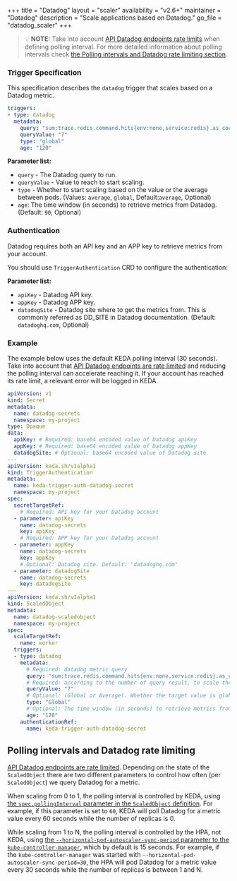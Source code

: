 +++
title = "Datadog"
layout = "scaler"
availability = "v2.6+"
maintainer = "Datadog"
description = "Scale applications based on Datadog."
go_file = "datadog_scaler"
+++

> 💡 **NOTE:** Take into account [API Datadog endpoints rate limits](https://docs.datadoghq.com/api/latest/rate-limits/) when defining polling interval. For more detailed information about polling intervals check [the Polling intervals and Datadog rate limiting section](#polling-intervals-and-datadog-rate-limiting).

### Trigger Specification

This specification describes the `datadog` trigger that scales based on a Datadog metric.

```yaml
triggers:
- type: datadog
  metadata:
    query: "sum:trace.redis.command.hits{env:none,service:redis}.as_count()"
    queryValue: "7"
    type: "global"
    age: "120"
```

**Parameter list:**

- `query` - The Datadog query to run.
- `queryValue` - Value to reach to start scaling.
- `type` - Whether to start scaling based on the value or the average between pods. (Values: `average`, `global`, Default:`average`, Optional)
- `age`: The time window (in seconds) to retrieve metrics from Datadog. (Default: `90`, Optional) 

### Authentication

Datadog requires both an API key and an APP key to retrieve metrics from your account.

You should use `TriggerAuthentication` CRD to configure the authentication:

**Parameter list:**
- `apiKey` - Datadog API key.
- `appKey` - Datadog APP key.
- `datadogSite` - Datadog site where to get the metrics from. This is commonly referred as DD_SITE in Datadog documentation. (Default: `datadoghq.com`, Optional)

### Example

The example below uses the default KEDA polling interval (30 seconds). Take into account that [API Datadog endpoints are rate limited](https://docs.datadoghq.com/api/latest/rate-limits/) and reducing the polling interval can accelerate reaching it. If your account has reached its rate limit, a relevant error will be logged in KEDA.

```yaml
apiVersion: v1
kind: Secret
metadata:
  name: datadog-secrets
  namespace: my-project
type: Opaque
data:
  apiKey: # Required: base64 encoded value of Datadog apiKey
  appKey: # Required: base64 encoded value of Datadog appKey
  datadogSite: # Optional: base64 encoded value of Datadog site
---
apiVersion: keda.sh/v1alpha1
kind: TriggerAuthentication
metadata:
  name: keda-trigger-auth-datadog-secret
  namespace: my-project
spec:
  secretTargetRef:
    # Required: API key for your Datadog account
  - parameter: apiKey
    name: datadog-secrets
    key: apiKey
    # Required: APP key for your Datadog account
  - parameter: appKey
    name: datadog-secrets
    key: appKey
    # Optional: Datadog site. Default: "datadoghq.com"
  - parameter: datadogSite
    name: datadog-secrets
    key: datadogSite
---
apiVersion: keda.sh/v1alpha1
kind: ScaledObject
metadata:
  name: datadog-scaledobject
  namespace: my-project
spec:
  scaleTargetRef:
    name: worker
  triggers:
  - type: datadog
    metadata:
      # Required: datadog metric query
      query: "sum:trace.redis.command.hits{env:none,service:redis}.as_count()"
      # Required: according to the number of query result, to scale the TargetRef
      queryValue: "7"
      # Optional: (Global or Average). Whether the target value is global or average per pod. Default: Average
      type: "Global"
      # Optional: The time window (in seconds) to retrieve metrics from Datadog. Default: 90
      age: "120"
    authenticationRef:
      name: keda-trigger-auth-datadog-secret
```

## Polling intervals and Datadog rate limiting

[API Datadog endpoints are rate limited](https://docs.datadoghq.com/api/latest/rate-limits/). Depending on the state of the `ScaledObject` there are two different parameters to control how often (per `ScaledObject`) we query Datadog for a metric.

When scaling from 0 to 1, the polling interval is controlled by KEDA, using [the `spec.pollingInterval` parameter in the `ScaledObject` definition](https://keda.sh/docs/2.6/concepts/scaling-deployments/#pollinginterval). For example, if this parameter is set to `60`, KEDA will poll Datadog for a metric value every 60 seconds while the number of replicas is 0.

While scaling from 1 to N, the polling interval is controlled by the HPA, not KEDA, using [the `--horizontal-pod-autoscaler-sync-period` parameter to the `kube-controller-manager`](https://kubernetes.io/docs/reference/command-line-tools-reference/kube-controller-manager/#options), which by default is 15 seconds. For example, if the `kube-controller-manager` was started with `--horizontal-pod-autoscaler-sync-period=30`, the HPA will pod Datadog for a metric value every 30 seconds while the number of replicas is between 1 and N.
